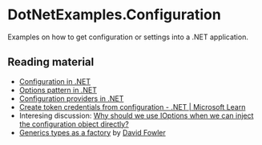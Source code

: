# DotNetExamples.Configuration

Examples on how to get configuration or settings into a .NET application.

## Reading material

- [Configuration in .NET](https://learn.microsoft.com/en-us/dotnet/core/extensions/configuration)
- [Options pattern in .NET](https://learn.microsoft.com/en-us/dotnet/core/extensions/options)
- [Configuration providers in .NET](https://learn.microsoft.com/en-us/dotnet/core/extensions/configuration-providers)
- [Create token credentials from configuration - .NET | Microsoft Learn](https://learn.microsoft.com/en-us/dotnet/azure/sdk/authentication/create-token-credentials-from-configuration)
- Interesing discussion: [Why should we use IOptions<T> when we can inject the configuration object directly?](https://github.com/dotnet/docs/issues/22886)
- [Generics types as a factory](https://github.com/davidfowl/DotNetCodingPatterns/blob/main/1.md) by [David Fowler](https://github.com/davidfowl)